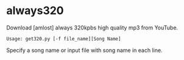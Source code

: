 # always320
Download [amlost] always 320kpbs high quality mp3 from YouTube.

`Usage: get320.py [-f file_name][Song Name]`

Specify a song name or input file with song name in each line.



